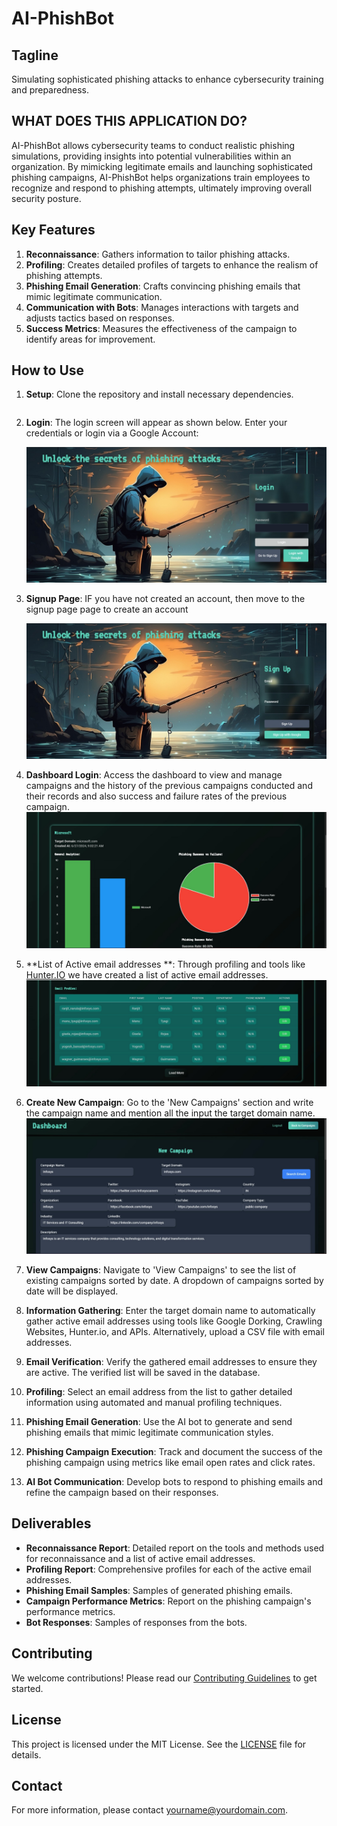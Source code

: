 # AI-PhishBot

## Tagline

Simulating sophisticated phishing attacks to enhance cybersecurity training and preparedness.

## WHAT DOES THIS APPLICATION DO?

AI-PhishBot allows cybersecurity teams to conduct realistic phishing simulations, providing insights into potential vulnerabilities within an organization. By mimicking legitimate emails and launching sophisticated phishing campaigns, AI-PhishBot helps organizations train employees to recognize and respond to phishing attempts, ultimately improving overall security posture.

## Key Features

1. **Reconnaissance**: Gathers information to tailor phishing attacks.
2. **Profiling**: Creates detailed profiles of targets to enhance the realism of phishing attempts.
3. **Phishing Email Generation**: Crafts convincing phishing emails that mimic legitimate communication.
4. **Communication with Bots**: Manages interactions with targets and adjusts tactics based on responses.
5. **Success Metrics**: Measures the effectiveness of the campaign to identify areas for improvement.

## How to Use

1. **Setup**: Clone the repository and install necessary dependencies.
    ```shn pm install

    ```

2. **Login**: The login screen will appear as shown below. Enter your credentials or login via a Google Account:

   ![Login Screen](images/IMAGE1.jpg)

2. **Signup Page**: IF you have not created an account, then move to the signup page page to create an account
   
   ![Signup Screen](images/IMAGE2.jpg)
   
3. **Dashboard Login**: Access the dashboard to view and manage campaigns and the history of the previous campaigns conducted and their records and also success and failure rates of the previous campaign.
   ![Dashboard Screen](images/IMAGE3.jpg)

5. **List of Active email addresses **: Through profiling and tools like [Hunter.IO](https://hunter.io/) we have created a list of active email addresses.
   ![Profiling](images/IMAGE4.jpg)
    
5. **Create New Campaign**: Go to the 'New Campaigns' section and write the campaign name and mention all the input the target domain name.
   ![New Campaign](images/IMAGE5.jpg)

6. **View Campaigns**: Navigate to 'View Campaigns' to see the list of existing campaigns sorted by date. A dropdown of campaigns sorted by date will be displayed.

7. **Information Gathering**: Enter the target domain name to automatically gather active email addresses using tools like Google Dorking, Crawling Websites, Hunter.io, and APIs. Alternatively, upload a CSV file with email addresses.

8. **Email Verification**: Verify the gathered email addresses to ensure they are active. The verified list will be saved in the database.

9. **Profiling**: Select an email address from the list to gather detailed information using automated and manual profiling techniques.

10. **Phishing Email Generation**: Use the AI bot to generate and send phishing emails that mimic legitimate communication styles.

11. **Phishing Campaign Execution**: Track and document the success of the phishing campaign using metrics like email open rates and click rates.

12. **AI Bot Communication**: Develop bots to respond to phishing emails and refine the campaign based on their responses.

## Deliverables

- **Reconnaissance Report**: Detailed report on the tools and methods used for reconnaissance and a list of active email addresses.
- **Profiling Report**: Comprehensive profiles for each of the active email addresses.
- **Phishing Email Samples**: Samples of generated phishing emails.
- **Campaign Performance Metrics**: Report on the phishing campaign's performance metrics.
- **Bot Responses**: Samples of responses from the bots.

## Contributing

We welcome contributions! Please read our [Contributing Guidelines](CONTRIBUTING.md) to get started.

## License

This project is licensed under the MIT License. See the [LICENSE](LICENSE) file for details.

## Contact

For more information, please contact [yourname@yourdomain.com](mailto:yourname@yourdomain.com).

